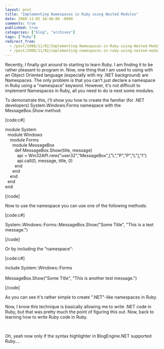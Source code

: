 ```yaml
---
layout: post
title: "Implementing Namespaces in Ruby using Nested Modules"
date: 2008-11-02 18:48:00 -0600
comments: true
published: true
categories: ["blog", "archives"]
tags: ["Ruby"]
redirect_from: 
  - /post/2008/11/02/Implementing-Namespaces-in-Ruby-using-Nested-Modules
  - /post/2008/11/02/implementing-namespaces-in-ruby-using-nested-modules
---
```

<!-- more -->
<p>
Recently, I finally got around to starting to learn Ruby. I am finding it to be rather pleasant to program in. Now, one thing that I am used to using with an Object Oriented language (especially with my .NET background) are Namespaces. The only problem is that you can&#39;t just declare a namespace in Ruby using a &quot;namespace&quot; keyword. However, it&#39;s not difficult to implement Namespaces in Ruby, all you need to do is nest some modules.
</p>
<p>
To demonstrate this, I&#39;ll show you how to create the familiar (for .NET developers) System.Windows.Forms namespace with the MessageBox.Show method:
</p>
<p>
[code:c#]
</p>
<p>
module System<br />
&nbsp; module Windows<br />
&nbsp;&nbsp;&nbsp; module Forms<br />
&nbsp;&nbsp;&nbsp;&nbsp;&nbsp; module MessageBox<br />
&nbsp;&nbsp;&nbsp;&nbsp;&nbsp;&nbsp;&nbsp; def MessageBox.Show(title, message)<br />
&nbsp;&nbsp;&nbsp;&nbsp;&nbsp;&nbsp;&nbsp;&nbsp;&nbsp; api = Win32API.new(&quot;user32&quot;,&quot;MessageBox&quot;,[&quot;L&quot;,&quot;P&quot;,&quot;P&quot;,&quot;L&quot;],&quot;I&quot;)<br />
&nbsp;&nbsp;&nbsp;&nbsp;&nbsp;&nbsp;&nbsp;&nbsp;&nbsp; api.call(0, message, title, 0)<br />
&nbsp;&nbsp;&nbsp;&nbsp;&nbsp;&nbsp;&nbsp; end<br />
&nbsp;&nbsp;&nbsp;&nbsp;&nbsp; end<br />
&nbsp;&nbsp;&nbsp; end<br />
&nbsp; end<br />
end 
</p>
<p>
[/code]
</p>
<p>
Now to use the namespace you can use one of the following methods:
</p>
<p>
[code:c#]
</p>
<p>
System::Windows::Forms::MessageBox.Show(&quot;Some Title&quot;, &quot;This is a test message.&quot;) 
</p>
<p>
[/code] 
</p>
<p>
Or by including the &quot;namespace&quot;:
</p>
<p>
[code:c#]
</p>
<p>
include System::Windows::Forms<br />
<br />
MessageBox.Show(&quot;Some Title&quot;, &quot;This is another test message.&quot;)
</p>
<p>
[/code]
</p>
<p>
As you can see it&#39;s rather simple to create &quot;.NET&quot;-like namespaces in Ruby.
</p>
<p>
Now, I know this technique is basically allowing me to write .NET code in Ruby, but that was pretty much the point of figuring this out. Now, back to learning how to write Ruby code in Ruby.
</p>
<p>
&nbsp;
</p>
<p>
Oh, yeah now only if the syntax highlighter in BlogEngine.NET supported Ruby.... 
</p>
